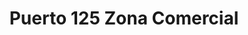 ---
title: "Puerto 125 Zona Comercial"
url: /cali/puerto-125-zona-comercial/
shop: centro comercial
---
